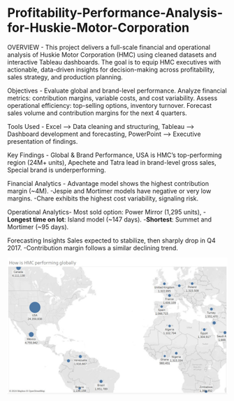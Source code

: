 # Profitability-Performance-Analysis-for-Huskie-Motor-Corporation

OVERVIEW - This project delivers a full-scale financial and operational analysis of Huskie Motor Corporation (HMC) using cleaned datasets and interactive Tableau dashboards. The goal is to equip HMC executives with actionable, data-driven insights for decision-making across profitability, sales strategy, and production planning.

Objectives - 
Evaluate global and brand-level performance.
Analyze financial metrics: contribution margins, variable costs, and cost variability.
Assess operational efficiency: top-selling options, inventory turnover.
Forecast sales volume and contribution margins for the next 4 quarters.

Tools Used -
Excel –> Data cleaning and structuring,
Tableau –> Dashboard development and forecasting,
PowerPoint –> Executive presentation of findings.

Key Findings - 
Global & Brand Performance,
USA is HMC’s top-performing region (24M+ units),
Apechete and Tatra lead in brand-level gross sales,
Special brand is underperforming.

Financial Analytics - 
Advantage model shows the highest contribution margin (~4M).
-Jespie and Mortimer models have negative or very low margins.
-Chare exhibits the highest cost variability, signaling risk.

Operational Analytics-
Most sold option: Power Mirror (1,295 units),
-**Longest time on lot**: Island model (~147 days).
-**Shortest**: Summet and Mortimer (~95 days).

Forecasting Insights
Sales expected to stabilize, then sharply drop in Q4 2017.
-Contribution margin follows a similar declining trend.

![HMC_Global_Performance](V1.png)





